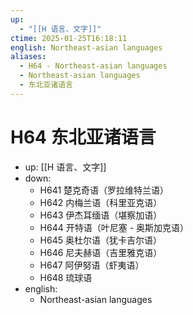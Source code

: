 ```yaml
---
up:
  - "[[H 语言、文字]]"
ctime: 2025-01-25T16:18:11
english: Northeast-asian languages
aliases:
  - H64 - Northeast-asian languages
  - Northeast-asian languages
  - 东北亚诸语言
---
```


# H64 东北亚诸语言

- up: [[H 语言、文字]]
- down:
	- H641 楚克奇语（罗拉维特兰语）
	- H642 内梅兰语（科里亚克语）
	- H643 伊杰耳缅语（堪察加语）
	- H644 开特语（叶尼塞 - 奥斯加克语）
	- H645 奥杜尔语（犹卡吉尔语）
	- H646 尼夫赫语（吉里雅克语）
	- H647 阿伊努语（虾夷语）
	- H648 琉球语
- english:
	- Northeast-asian languages
